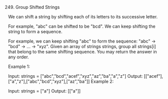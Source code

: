 249. Group Shifted Strings

We can shift a string by shifting each of its letters to its successive letter.

For example, "abc" can be shifted to be "bcd".
We can keep shifting the string to form a sequence.

For example, we can keep shifting "abc" to form the sequence: "abc" -> "bcd" -> ... -> "xyz".
Given an array of strings strings, group all strings[i] that belong to the same shifting sequence. You may return the answer in any order.

 

Example 1:

Input: strings = ["abc","bcd","acef","xyz","az","ba","a","z"]
Output: [["acef"],["a","z"],["abc","bcd","xyz"],["az","ba"]]
Example 2:

Input: strings = ["a"]
Output: [["a"]]